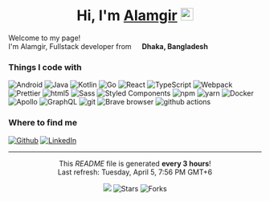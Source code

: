 <div align="center">
   <h1>Hi, I'm <a href="https://alamgir.dev">Alamgir</a> <img src="https://media.giphy.com/media/hvRJCLFzcasrR4ia7z/giphy.gif" width="25px"> </h1>
</div>

<p>Welcome to my page! </br> I'm Alamgir, Fullstack developer from <img src="https://cdn-icons-png.flaticon.com/512/197/197509.png" width="13"/> <b>Dhaka, Bangladesh</b> </p>

<h3>Things I code with</h3>
<p>
  <img alt="Android" src="https://img.shields.io/badge/badge/Android-3DDC84?style=flat-square&logo=google-cloud&logoColor=white" />
  <img alt="Java" src="https://img.shields.io/badge/javascript-%23323330.svg?style=flat-square&logo=react&logoColor=white" />
  <img alt="Kotlin" src="https://img.shields.io/badge/kotlin-%230095D5.svg?style=flat-square&logo=react&logoColor=white" />
  <img alt="Go" src="https://img.shields.io/badge/go-%2300ADD8.svg?style=flat-square&logo=react&logoColor=white" />
  <img alt="React" src="https://img.shields.io/badge/-React-45b8d8?style=flat-square&logo=react&logoColor=white" />
  <img alt="TypeScript" src="https://img.shields.io/badge/-TypeScript-007ACC?style=flat-square&logo=typescript&logoColor=white" />
  <img alt="Webpack" src="https://img.shields.io/badge/-Webpack-8DD6F9?style=flat-square&logo=webpack&logoColor=white" /> 
  <img alt="Prettier" src="https://img.shields.io/badge/-Prettier-F7B93E?style=flat-square&logo=prettier&logoColor=white" />
  <img alt="html5" src="https://img.shields.io/badge/-HTML5-E34F26?style=flat-square&logo=html5&logoColor=white" />
  <img alt="Sass" src="https://img.shields.io/badge/-Sass-CC6699?style=flat-square&logo=sass&logoColor=white" />
  <img alt="Styled Components" src="https://img.shields.io/badge/-Styled_Components-db7092?style=flat-square&logo=styled-components&logoColor=white" />
  <img alt="npm" src="https://img.shields.io/badge/-NPM-CB3837?style=flat-square&logo=npm&logoColor=white" />
  <img alt="yarn" src="https://img.shields.io/badge/yarn-%232C8EBB.svg?style=flat-square&logo=npm&logoColor=white" />
  <img alt="Docker" src="https://img.shields.io/badge/-Docker-46a2f1?style=flat-square&logo=docker&logoColor=white" />
  <img alt="Apollo" src="https://img.shields.io/badge/-Apollo%20GraphQL-311C87?style=flat-square&logo=apollo-graphql&logoColor=white" />
  <img alt="GraphQL" src="https://img.shields.io/badge/-GraphQL-E10098?style=flat-square&logo=graphql&logoColor=white" />
  <img alt="git" src="https://img.shields.io/badge/-Git-F05032?style=flat-square&logo=git&logoColor=white" />
  <img alt="Brave browser" src="https://img.shields.io/badge/-Brave_Browser-FB542B?style=flat-square&logo=brave&logoColor=white" />
  <img alt="github actions" src="https://img.shields.io/badge/-Github_Actions-2088FF?style=flat-square&logo=github-actions&logoColor=white" />
</p>


<h3>Where to find me</h3>
<p><a href="https://github.com/thmsgbrt" target="_blank"><img alt="Github" src="https://img.shields.io/badge/GitHub-%2312100E.svg?&style=for-the-badge&logo=Github&logoColor=white" /></a> <a href="https://www.linkedin.com/in/iam-alamgir" target="_blank"><img alt="LinkedIn" src="https://img.shields.io/badge/linkedin-%230077B5.svg?&style=for-the-badge&logo=linkedin&logoColor=white" /></a>
</p>

------------
<p align="center">This <i>README</i> file is generated <b>every 3 hours</b>!</br>Last refresh: Tuesday, April 5, 7:56 PM GMT+6<br /></p>
<p align="center"><img src="https://github.com/iam-alamgir/iam-alamgir/workflows/README%20build/badge.svg" /> <img alt="Stars" src="https://img.shields.io/github/stars/iam-alamgir/iam-alamgir?style=flat-square&labelColor=343b41"/> <img alt="Forks" src="https://img.shields.io/github/forks/iam-alamgir/iam-alamgir?style=flat-square&labelColor=343b41"/></p>
